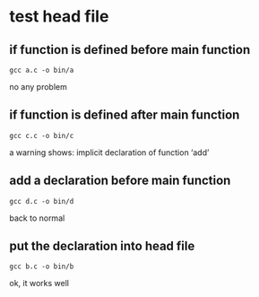 # test head file

## if function is defined before main function

    gcc a.c -o bin/a

no any problem

## if function is defined after main function

    gcc c.c -o bin/c

a warning shows: implicit declaration of function ‘add’

## add a declaration before main function

    gcc d.c -o bin/d

back to normal

## put the declaration into head file

    gcc b.c -o bin/b

ok, it works well